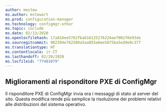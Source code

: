 ```yaml
---
author: mestew
ms.author: mstewart
ms.prod: configuration-manager
ms.technology: configmgr-other
ms.topic: include
ms.date: 02/13/2020
ms.openlocfilehash: 17a816ee5762fba616125276224ae7002f0e93de
ms.sourcegitcommit: 982394e762589a5aa855a0ee5875ba5ed9e0c377
ms.translationtype: HT
ms.contentlocale: it-IT
ms.lasthandoff: 02/20/2020
ms.locfileid: "77481079"
---
```

## <a name="bkmk_pxe"></a> Miglioramenti al risponditore PXE di ConfigMgr 
<!--5568051 & 5528656-->
Il risponditore PXE di ConfigMgr invia ora i messaggi di stato al server del sito. Questa modifica rende più semplice la risoluzione dei problemi relativi alle distribuzioni del sistema operativo.  
